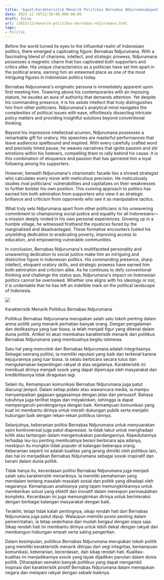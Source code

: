 ```yaml
---
title: '&quot;Karakteristik Menarik Politikus Bernabas Ndjurumana&quot;'
date: 2023-12-10T12:50:00.000-08:00
draft: false
url: /2023/12/menarik-politikus-bernabas-ndjurumana.html
tags: 
- Politik
---
```


  

Before the world turned its eyes to the influential realm of Indonesian politics, there emerged a captivating figure: Bernabas Ndjurumana. With a fascinating blend of charisma, intellect, and strategic prowess, Ndjurumana possesses a magnetic charm that has captivated both supporters and critics alike. His unique characteristics as a politician have set him apart in the political arena, earning him an esteemed place as one of the most intriguing figures in Indonesian politics today.

  

Bernabas Ndjurumana's enigmatic persona is immediately apparent upon first meeting him. Towering above his contemporaries with an imposing stature, he exudes an aura of authority that demands attention. Yet despite his commanding presence, it is his astute intellect that truly distinguishes him from other politicians. Ndjurumana's analytical mind navigates the complexities of political issues with ease, effortlessly dissecting intricate policy matters and providing insightful solutions beyond conventional thinking.

  

Beyond his impressive intellectual acumen, Ndjurumana possesses a remarkable gift for oratory. His speeches are masterful performances that leave audiences spellbound and inspired. With every carefully crafted word and precisely timed pause, he weaves narratives that ignite passion and stir emotions within his listeners, compelling them to rally behind his cause. It is this combination of eloquence and passion that has garnered him a loyal following among his supporters.

  

However, beneath Ndjurumana's charismatic facade lies a shrewd strategist who calculates every move with meticulous precision. He meticulously studies rival politicians' vulnerabilities and capitalizes on their weaknesses to further bolster his own position. This cunning approach to politics has earned him both admiration from supporters who view it as strategic brilliance and criticism from opponents who see it as manipulative tactics.

  

What truly sets Ndjurumana apart from other politicians is his unwavering commitment to championing social justice and equality for all Indonesians—a mission deeply rooted in his own personal experiences. Growing up in a humble village, he witnessed firsthand the injustices faced by the marginalized and disadvantaged. These formative encounters fueled his unyielding dedication to eradicating poverty, improving access to education, and empowering vulnerable communities.

  

In conclusion, Bernabas Ndjurumana's multifaceted personality and unwavering dedication to social justice make him an intriguing and distinctive figure in Indonesian politics. His commanding presence, sharp intellect, eloquent oratory skills, and strategic prowess have earned him both admiration and criticism alike. As he continues to defy conventional thinking and challenge the status quo, Ndjurumana's impact on Indonesian politics cannot be overlooked. Whether one aligns with his ideology or not, it is undeniable that he has left an indelible mark on the political landscape of Indonesia.

  

![](https://img.okezone.com/content/2019/01/29/18/2010974/deretan-politikus-yang-memiliki-catatan-masa-lalu-kelam-shfDZSziwB.jpg)

  

Karakteristik Menarik Politikus Bernabas Ndjurumana

  

Politikus Bernabas Ndjurumana merupakan salah satu tokoh penting dalam arena politik yang menarik perhatian banyak orang. Dengan pengalaman dan dedikasinya yang luar biasa, ia telah menjadi figur yang dikenal dalam dunia politik. Artikel ini akan membahas karakteristik menarik dari politikus Bernabas Ndjurumana yang membuatnya begitu istimewa.

  

Satu hal yang mencolok dari Bernabas Ndjurumana adalah integritasnya. Sebagai seorang politisi, ia memiliki reputasi yang baik dan terkenal karena kejujurannya yang luar biasa. Ia selalu berbicara secara tulus dan mengutamakan kepentingan rakyat di atas segalanya. Karakteristik ini membuat dirinya menjadi sosok yang dapat dipercaya oleh masyarakat dan kredibilitasnya tidak diragukan lagi.

  

Selain itu, Kemampuan komunikasi Bernabas Ndjurumana juga patut diacungi jempol. Dalam setiap pidato atau wawancara media, ia mampu menyampaikan gagasan-gagasannya dengan jelas dan persuasif. Bahasa tubuhnya juga terlihat tegas dan meyakinkan, sehingga ia dapat mempengaruhi pendengarnya dengan baik. Kemampuan komunikasi yang kuat ini membantu dirinya untuk meraih dukungan publik serta menjalin hubungan baik dengan rekan-rekan politikus lainnya.

  

Selanjutnya, keberanian politisi Bernabas Ndjurumana untuk menyuarakan opini kontroversial juga patut diapresiasi. Ia tidak takut untuk menghadapi kritik atau tantangan dalam mengemukakan pandangannya. Kepeduliannya terhadap isu-isu penting membuatnya berani berbicara apa adanya, meskipun itu mungkin tidak populer di kalangan beberapa orang. Keberanian seperti ini adalah kualitas yang jarang dimiliki oleh politikus lain, dan hal ini menjadikan Bernabas Ndjurumana sebagai sosok inspiratif dan berani dalam dunia politik.

  

Tidak hanya itu, kecerdasan politisi Bernabas Ndjurumana juga menjadi salah satu karakteristik menariknya. Ia memiliki pemahaman yang mendalam tentang masalah-masalah sosial dan politik yang dihadapi oleh negaranya. Kemampuan analisisnya yang tajam memungkinkannya untuk memberikan solusi yang efektif dan inovatif dalam merespon permasalahan kompleks. Kecerdasan ini juga memungkinkan dirinya untuk berinteraksi dengan berbagai kalangan masyarakat dengan baik.

  

Terakhir, tetapi tidak kalah pentingnya, sikap rendah hati dari Bernabas Ndjurumana juga patut dipuji. Walaupun memiliki posisi penting dalam pemerintahan, ia tetap sederhana dan mudah bergaul dengan siapa saja. Sikap rendah hati ini membantu dirinya untuk lebih dekat dengan rakyat dan membangun hubungan empati serta saling pengertian.

  

Dalam kesimpulan, politikus Bernabas Ndjurumana merupakan tokoh politik yang memiliki karakteristik menarik ditinjau dari segi integritas, kemampuan komunikasi, keberanian, kecerdasan, dan sikap rendah hati. Kualitas-kualitas ini menjadikannya sosok yang layak dijadikan panutan dalam dunia politik. Diharapkan semakin banyak politikus yang dapat mengambil inspirasi dari karakteristik positif Bernabas Ndjurumana dalam memajukan negara dan melayani rakyat dengan sebaik-baiknya.